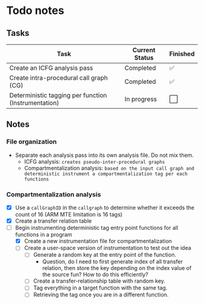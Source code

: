 # Todo notes

## Tasks
| Task                            | Current Status  | Finished      | 
|----------------                 |---------------  |-----------    |
| Create an ICFG analysis pass | Completed | :white_check_mark: | 
| Create intra-procedural call graph (CG)| Completed | :white_check_mark: |
| Deterministic tagging per function (Instrumentation) | In progress | :white_large_square: |

## Notes
### File organization
- Separate each analysis pass into its own analysis file. Do not mix them.
  - ICFG analysis: `creates pseudo-inter-procedural graphs`
  - Compartmentalization analysis: `based on the input call graph and deterministic instrument a compartmentalization tag per each functions`

### Compartmentalization analysis
- [x] Use a `callGraphID` in the `callgraph` to determine whether it exceeds the count of 16 (ARM MTE limitation is 16 tags)
- [x] Create a transfer relation table
- [ ] Begin instrumenting deterministic tag entry point functions for all functions in a program
  - [x] Create a new instrumentation file for compartmentalization
  - [ ] Create a user-space version of instrumentation to test out the idea
    - [ ] Generate a random key at the entry point of the function.
      - Question, do I need to first generate index of all transfer relation, then store the key depending on the index value of the source fun? How to do this efficiently?
    - [ ] Create a transfer-relationship table with random key.
    - [ ] Tag everything in a target function with the same tag.
    - [ ] Retrieving the tag once you are in a different function.